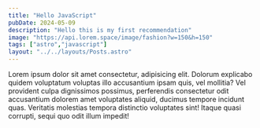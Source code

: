 ```yaml
---
title: "Hello JavaScript"
pubDate: 2024-05-09
description: "Hello this is my first recommendation"
image: "https://api.lorem.space/image/fashion?w=150&h=150"
tags: ["astro","javascript"]
layout: "../../layouts/Posts.astro"
---
```

Lorem ipsum dolor sit amet consectetur, adipisicing elit. Dolorum explicabo quidem 
voluptatum voluptas illo accusantium ipsam quis, vel mollitia? Vel provident culpa
dignissimos possimus, perferendis consectetur odit accusantium dolorem amet voluptates
aliquid, ducimus tempore incidunt quas. Veritatis molestias tempora distinctio
voluptates sint! Itaque quasi corrupti, sequi quo odit illum impedit!